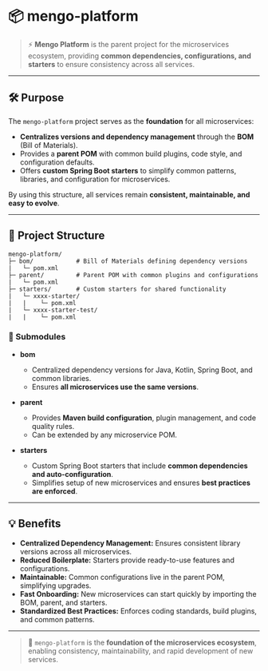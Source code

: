 # 📦 mengo-platform
> ⚡ **Mengo Platform** is the parent project for the microservices ecosystem, providing **common dependencies, configurations, and starters** to ensure consistency across all services.

---

## 🛠️ Purpose

The `mengo-platform` project serves as the **foundation** for all microservices:

- **Centralizes versions and dependency management** through the **BOM** (Bill of Materials).
- Provides a **parent POM** with common build plugins, code style, and configuration defaults.
- Offers **custom Spring Boot starters** to simplify common patterns, libraries, and configuration for microservices.

By using this structure, all services remain **consistent, maintainable, and easy to evolve**.

---

## 📂 Project Structure

```text
mengo-platform/
├─ bom/            # Bill of Materials defining dependency versions
|   └─ pom.xml     
├─ parent/         # Parent POM with common plugins and configurations
|   └─ pom.xml     
├─ starters/       # Custom starters for shared functionality
|   └─ xxxx-starter/
|   |    └─ pom.xml     
|   └─ xxxx-starter-test/          
|   |    └─ pom.xml     
```

### 🔹 Submodules

- **bom**
   - Centralized dependency versions for Java, Kotlin, Spring Boot, and common libraries.
   - Ensures **all microservices use the same versions**.

- **parent**
   - Provides **Maven build configuration**, plugin management, and code quality rules.
   - Can be extended by any microservice POM.

- **starters**
   - Custom Spring Boot starters that include **common dependencies and auto-configuration**.
   - Simplifies setup of new microservices and ensures **best practices are enforced**.

---

## 💡 Benefits

- **Centralized Dependency Management:** Ensures consistent library versions across all microservices.
- **Reduced Boilerplate:** Starters provide ready-to-use features and configurations.
- **Maintainable:** Common configurations live in the parent POM, simplifying upgrades.
- **Fast Onboarding:** New microservices can start quickly by importing the BOM, parent, and starters.
- **Standardized Best Practices:** Enforces coding standards, build plugins, and common patterns.

---

> 🚀 `mengo-platform` is the **foundation of the microservices ecosystem**, enabling consistency, maintainability, and rapid development of new services.